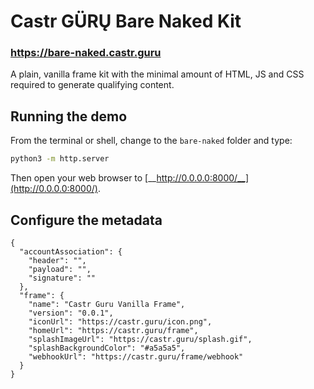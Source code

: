 # Castr GÜRŲ Bare Naked Kit

### https://bare-naked.castr.guru

A plain, vanilla frame kit with the minimal amount of HTML, JS and CSS required to generate qualifying content.


## Running the demo

From the terminal or shell, change to the `bare-naked` folder and type:

```sh
python3 -m http.server
```

Then open your web browser to [__http://0.0.0.0:8000/__](http://0.0.0.0:8000/).


## Configure the metadata

```
{
  "accountAssociation": {
    "header": "",
    "payload": "",
    "signature": ""
  },
  "frame": {
    "name": "Castr Guru Vanilla Frame",
    "version": "0.0.1",
    "iconUrl": "https://castr.guru/icon.png",
    "homeUrl": "https://castr.guru/frame",
    "splashImageUrl": "https://castr.guru/splash.gif",
    "splashBackgroundColor": "#a5a5a5",
    "webhookUrl": "https://castr.guru/frame/webhook"
  }
}
```
